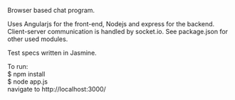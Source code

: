 Browser based chat program.

Uses Angularjs for the front-end, Nodejs and express for the backend.  Client-server communication is handled by socket.io.  See package.json for other used modules.

Test specs written in Jasmine.

To run:  
$ npm install  
$ node app.js  
navigate to http://localhost:3000/
